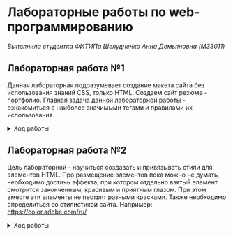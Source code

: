 # Лабораторные работы по web-программированию

*Выполнила студентка ФИТИПа Шелудченко Анна Демьяновна (M33011)*

## Лабораторная работа №1
Данная лабораторная подразумевает создание макета сайта без использования знаний
CSS, только HTML. Создаем сайт резюме - портфолио. Главная задача данной
лабораторной работы - ознакомиться с наиболее значимыми тегами и правилами их
использования.
<details>
  <summary>Ход работы</summary>

1. [x] Установить любой текстовый редактор или же специализированное ПО
   (WebStorm и так далее) - на ваш выбор.
2. [x] Определиться с темой проекта и нарисовать макет вашего сайта (схематично) -
   расположение картинок, текста, поля контактов и т.д. - картинку также положить в
   репозиторий (Можно фотографию рисунка на листочке)
   ![web-42](https://user-images.githubusercontent.com/71404543/134245541-9ef18278-0b46-459d-ab29-94d37b88ead9.jpg)
3. [x] Задать кодировку страницы UTF-8
4. [x] Описать ключевые слова в метаинформации страницы, а также в описании страницы
5. [x] Для упрощения проектирования подключить файл стилей outlines.css (опционально)
6. [x] Приступить к написанию сайта:
   * [x] Добавить Doctype
   * [x] Добавить теги ```<html>```,```<head>``` и ```<body>```,
   * [x] Установить язык для сайта-русский
   * [x] Добавить заголовок страницы
   * [x] Убедиться что в README.md указано ваше ФИО и номер группы, добавить в выбранную тему.
   * [x] Выделить логические элементы вашего сайта с помощью тегов:
      * main
      * header
      * footer
   * [x] Использовать теги section, nav, article, aside, h1-h6, p - согласно их предназначению. (смотреть лекцию)
   * [x] Использовать теги перечисления (ul, ol) (например, для описание ваших успехов или неуспехов).
   * [x] Вставить блок с псевдографикой из символов ASCII
   * [x] Вставить snippet кода, оформив его соответствующими тегами.
   * [x] Добавить цитату и формулу вашего успеха (желательно использовать тэги sub и sup).

Для выделения наиболее важных моментов использовать strong и b, em и i, del и ins
</details>

## Лабораторная работа №2
Цель лабораторной - научиться создавать и привязывать стили для элементов HTML. 
Про размещение элементов пока можно не думать, необходимо достичь эффекта, 
при котором отдельно взятый элемент смотрится законченным, красивым и приятным глазом.
При этом вместе эти элементы не пестрят разными красками. Также необходимо определиться
со стилистикой сайта.
Например: https://color.adobe.com/ru/

<details>
<summary>Ход работы</summary>

1. [x] Создать и подключить собственный файл стилей
2. [x] Добавить стили всем элементам на странице (границы - отступы). 
3. [x] Должны быть использованы различные по типу селекторы. (Желательно по какой-либо конкретной методологии, например БЭМ)
4. [x] Добавить картинки.
5. [x] Определить цвета заливки и теней для элементов
6. Применить стили для текста, задать свойства:
   * [x] размера шрифта
   * [x] высоты строки
   * [x] семейство используемых шрифтов
   * [x] насыщенность шрифта
   * [x] выравнивание текста (горизонтальное, вертикальное)
   * [x] фон и цвет текста
   * [x] отступы
   * [x] пробелы
   * [x] стилизация  переформатированного текста
   * [x] подчеркивание, зачеркивание и другие
   * регистр символов
</details>